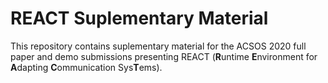 # REACT Suplementary Material

This repository contains suplementary material for the ACSOS 2020 full paper and demo submissions presenting REACT (**R**untime **E**nvironment for **A**dapting **C**ommunication Sys**T**ems).

